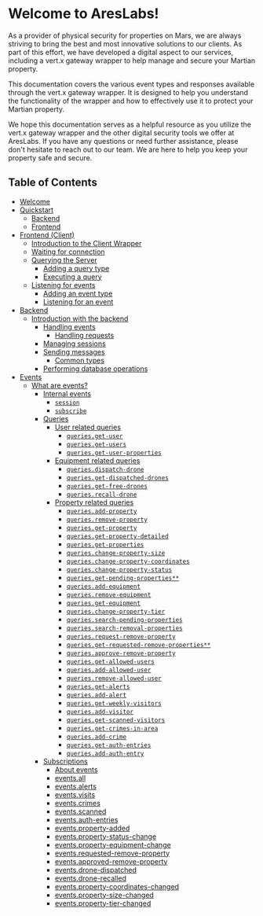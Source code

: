 # Welcome to AresLabs!

As a provider of physical security for properties on Mars, we are always striving to bring the best and most innovative
solutions to our clients. As part of this effort, we have developed a digital aspect to our services, including a vert.x
gateway wrapper to help manage and secure your Martian property.

This documentation covers the various event types and responses available through the vert.x gateway wrapper. It is
designed to help you understand the functionality of the wrapper and how to effectively use it to protect your Martian
property.

We hope this documentation serves as a helpful resource as you utilize the vert.x gateway wrapper and the other digital
security tools we offer at AresLabs. If you have any questions or need further assistance, please don't hesitate to
reach out to our team. We are here to help you keep your property safe and secure.

## Table of Contents

- [Welcome](home)
- [Quickstart](quickstart)
    - [Backend](quickstart#backend-java-and-gradle)
    - [Frontend](quickstart#frontend-node)
- [Frontend (Client)](client)
    - [Introduction to the Client Wrapper](client#introduction-to-the-client-wrapper)
    - [Waiting for connection](client#waiting-for-connection)
    - [Querying the Server](client#querying-the-server)
        - [Adding a query type](client#adding-a-query-type)
        - [Executing a query](client#executing-a-query)
    - [Listening for events](client#listening-for-events)
        - [Adding an event type](client#adding-an-event-type)
        - [Listening for an event](client#listening-for-an-event)
- [Backend](backend)
    - [Introduction with the backend](backend#introduction-with-the-backend)
        - [Handling events](backend#handling-events)
            - [Handling requests](backend#handling-requests)
        - [Managing sessions](backend#managing-sessions)
        - [Sending messages](backend#sending-messages)
            - [Common types](backend#common-types)
        - [Performing database operations](backend#performing-database-operations)
- [Events](events)
    - [What are events?](events#what-are-events)
        * [Internal events](events#internal-events)
            + [`session`](events#session)
            + [`subscribe`](events#subscribe)
        * [Queries](events#queries)
            + [User related queries](events#user-related-queries)
                - [`queries.get-user`](events#queriesget-user)
                - [`queries.get-users`](events#queriesget-users)
                - [`queries.get-user-properties`](events#queriesget-user-properties)
            + [Equipment related queries](events#equipment-related-queries)
                - [`queries.dispatch-drone`](events#queriesdispatch-drone)
                - [`queries.get-dispatched-drones`](events#queriesget-dispatched-drones)
                - [`queries.get-free-drones`](events#queriesget-free-drones)
                - [`queries.recall-drone`](events#queriesrecall-drone)
            + [Property related queries](events#property-related-queries)
                - [`queries.add-property`](events#queriesadd-property)
                - [`queries.remove-property`](events#queriesremove-property)
                - [`queries.get-property`](events#queriesget-property)
                - [`queries.get-property-detailed`](events#queriesget-property-detailed)
                - [`queries.get-properties`](events#queriesget-properties)
                - [`queries.change-property-size`](events#querieschange-property-size)
                - [`queries.change-property-coordinates`](events#querieschange-property-coordinates)
                - [`queries.change-property-status`](events#querieschange-property-status)
                - [`queries.get-pending-properties**`](events#queriesget-pending-properties)
                - [`queries.add-equipment`](events#queriesadd-equipment)
                - [`queries.remove-equipment`](events#queriesremove-equipment)
                - [`queries.get-equipment`](events#queriesget-equipment)
                - [`queries.change-property-tier`](events#querieschange-property-tier)
                - [`queries.search-pending-properties`](events#queriessearch-pending-properties)
                - [`queries.search-removal-properties`](events#queriessearch-removal-properties)
                - [`queries.request-remove-property`](events#queriesrequest-remove-property)
                - [`queries.get-requested-remove-properties**`](events#queriesget-requested-remove-properties)
                - [`queries.approve-remove-property`](events#queriesapprove-remove-property)
                - [`queries.get-allowed-users`](events#queriesget-allowed-users)
                - [`queries.add-allowed-user`](events#queriesadd-allowed-user)
                - [`queries.remove-allowed-user`](events#queriesremove-allowed-user)
                - [`queries.get-alerts`](events#queriesget-alerts)
                - [`queries.add-alert`](events#queriesadd-alert)
                - [`queries.get-weekly-visitors`](events#queriesget-weekly-visitors)
                - [`queries.add-visitor`](events#queriesadd-visitor)
                - [`queries.get-scanned-visitors`](events#queriesget-scanned-visitors)
                - [`queries.get-crimes-in-area`](events#queriesget-crimes-in-area)
                - [`queries.add-crime`](events#queriesadd-crime)
                - [`queries.get-auth-entries`](events#queriesget-auth-entries)
                - [`queries.add-auth-entry`](events#queriesadd-auth-entry)
        * [Subscriptions](events#subscriptions)
            + [About events](events#about-events)
            + [events.all](events#eventsall)
            + [events.alerts](events#eventsalerts)
            + [events.visits](events#eventsvisits)
            + [events.crimes](events#eventscrimes)
            + [events.scanned](events#eventsscanned)
            + [events.auth-entries](events#eventsauth-entries)
            + [events.property-added](events#eventsproperty-added)
            + [events.property-status-change](events#eventsproperty-status-change)
            + [events.property-equipment-change](events#eventsproperty-equipment-change)
            + [events.requested-remove-property](events#eventsrequested-remove-property)
            + [events.approved-remove-property](events#eventsapproved-remove-property)
            + [events.drone-dispatched](events#eventsdrone-dispatched)
            + [events.drone-recalled](events#eventsdrone-recalled)
            + [events.property-coordinates-changed](events#eventsproperty-coordinates-changed)
            + [events.property-size-changed](events#eventsproperty-size-changed)
            + [events.property-tier-changed](events#eventsproperty-tier-changed)

